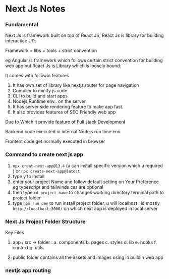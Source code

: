 # Next Js Notes

### Fundamental

Next Js is framework built on top of React JS,
React Js is library for building interactice UI's

Framework = libs + tools + strict convention

eg Angular is framework which follows certain strict convention for building web app
but React Js is Library which is loosely bound.

It comes with followin features

1. It has own set of library like nextjs router for page navigation
2. Compiler to minify js code
3. CLI to build and start apps
4. Nodejs Runtime env.. on the server
5. It has server side rendering feature to make app fast.
6. It also provides features of SEO Friendly web app

Due to Which it provide feature of Full stack Development

Backend code executed in internal Nodejs run time env.

Frontent code get normally executed in browser

### Command to create next js app

1. `npx creat-next-app@13.4` (u can install specific version which u required ) or `npx create-next-app@latest`
2. type y to install
3. enter your project Name and follow default setting on Your Preference eg typescript and tailwinds css are optional
4. then type `cd project_name` to changes working directory terminal path to project folder
5. type `npm run dev` to run install project folder, u will localhost : id mostly `http://localhost:3000/` on which next app is deployed in local server

### Next Js Project Folder Structure

Key Files

1. app / src -> folder :
   a. components
   b. pages
   c. styles
   d. lib
   e. hooks
   f. context
   g. utils

2. public folder contains all the assets and images using in buildin web app

### nextjs app routing
